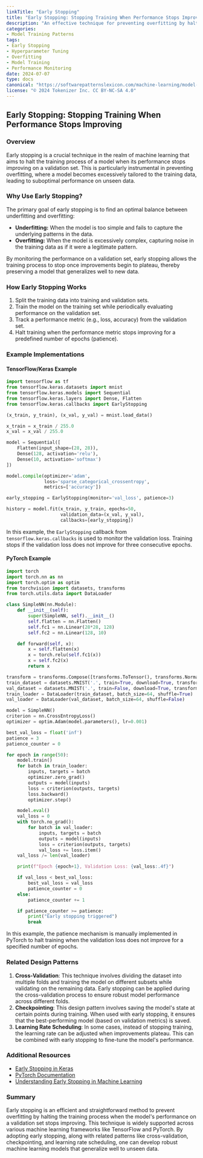 ```yaml
---
linkTitle: "Early Stopping"
title: "Early Stopping: Stopping Training When Performance Stops Improving"
description: "An effective technique for preventing overfitting by halting the training process once the model's performance ceases to improve on the validation set."
categories:
- Model Training Patterns
tags:
- Early Stopping
- Hyperparameter Tuning
- Overfitting
- Model Training
- Performance Monitoring
date: 2024-07-07
type: docs
canonical: "https://softwarepatternslexicon.com/machine-learning/model-training-patterns/hyperparameter-tuning/early-stopping"
license: "© 2024 Tokenizer Inc. CC BY-NC-SA 4.0"
---
```


## Early Stopping: Stopping Training When Performance Stops Improving

### Overview
Early stopping is a crucial technique in the realm of machine learning that aims to halt the training process of a model when its performance stops improving on a validation set. This is particularly instrumental in preventing overfitting, where a model becomes excessively tailored to the training data, leading to suboptimal performance on unseen data.

### Why Use Early Stopping?

The primary goal of early stopping is to find an optimal balance between underfitting and overfitting:

- **Underfitting:** When the model is too simple and fails to capture the underlying patterns in the data.
- **Overfitting:** When the model is excessively complex, capturing noise in the training data as if it were a legitimate pattern.

By monitoring the performance on a validation set, early stopping allows the training process to stop once improvements begin to plateau, thereby preserving a model that generalizes well to new data.

### How Early Stopping Works

1. Split the training data into training and validation sets.
2. Train the model on the training set while periodically evaluating performance on the validation set.
3. Track a performance metric (e.g., loss, accuracy) from the validation set.
4. Halt training when the performance metric stops improving for a predefined number of epochs (patience).

### Example Implementations

#### TensorFlow/Keras Example

```python
import tensorflow as tf
from tensorflow.keras.datasets import mnist
from tensorflow.keras.models import Sequential
from tensorflow.keras.layers import Dense, Flatten
from tensorflow.keras.callbacks import EarlyStopping

(x_train, y_train), (x_val, y_val) = mnist.load_data()

x_train = x_train / 255.0
x_val = x_val / 255.0

model = Sequential([
    Flatten(input_shape=(28, 28)),
    Dense(128, activation='relu'),
    Dense(10, activation='softmax')
])

model.compile(optimizer='adam', 
              loss='sparse_categorical_crossentropy', 
              metrics=['accuracy'])

early_stopping = EarlyStopping(monitor='val_loss', patience=3)

history = model.fit(x_train, y_train, epochs=50, 
                    validation_data=(x_val, y_val), 
                    callbacks=[early_stopping])
```

In this example, the `EarlyStopping` callback from `tensorflow.keras.callbacks` is used to monitor the validation loss. Training stops if the validation loss does not improve for three consecutive epochs.

#### PyTorch Example

```python
import torch
import torch.nn as nn
import torch.optim as optim
from torchvision import datasets, transforms
from torch.utils.data import DataLoader

class SimpleNN(nn.Module):
    def __init__(self):
        super(SimpleNN, self).__init__()
        self.flatten = nn.Flatten()
        self.fc1 = nn.Linear(28*28, 128)
        self.fc2 = nn.Linear(128, 10)

    def forward(self, x):
        x = self.flatten(x)
        x = torch.relu(self.fc1(x))
        x = self.fc2(x)
        return x

transform = transforms.Compose([transforms.ToTensor(), transforms.Normalize((0.5,), (0.5,))])
train_dataset = datasets.MNIST('.', train=True, download=True, transform=transform)
val_dataset = datasets.MNIST('.', train=False, download=True, transform=transform)
train_loader = DataLoader(train_dataset, batch_size=64, shuffle=True)
val_loader = DataLoader(val_dataset, batch_size=64, shuffle=False)

model = SimpleNN()
criterion = nn.CrossEntropyLoss()
optimizer = optim.Adam(model.parameters(), lr=0.001)

best_val_loss = float('inf')
patience = 3
patience_counter = 0

for epoch in range(50):
    model.train()
    for batch in train_loader:
        inputs, targets = batch
        optimizer.zero_grad()
        outputs = model(inputs)
        loss = criterion(outputs, targets)
        loss.backward()
        optimizer.step()

    model.eval()
    val_loss = 0
    with torch.no_grad():
        for batch in val_loader:
            inputs, targets = batch
            outputs = model(inputs)
            loss = criterion(outputs, targets)
            val_loss += loss.item()
    val_loss /= len(val_loader)

    print(f"Epoch {epoch+1}, Validation Loss: {val_loss:.4f}")

    if val_loss < best_val_loss:
        best_val_loss = val_loss
        patience_counter = 0
    else:
        patience_counter += 1

    if patience_counter >= patience:
        print("Early stopping triggered")
        break
```

In this example, the patience mechanism is manually implemented in PyTorch to halt training when the validation loss does not improve for a specified number of epochs.

### Related Design Patterns

1. **Cross-Validation**: This technique involves dividing the dataset into multiple folds and training the model on different subsets while validating on the remaining data. Early stopping can be applied during the cross-validation process to ensure robust model performance across different folds.
2. **Checkpointing**: This design pattern involves saving the model's state at certain points during training. When used with early stopping, it ensures that the best-performing model (based on validation metrics) is saved.
3. **Learning Rate Scheduling**: In some cases, instead of stopping training, the learning rate can be adjusted when improvements plateau. This can be combined with early stopping to fine-tune the model's performance.

### Additional Resources

- [Early Stopping in Keras](https://keras.io/api/callbacks/early_stopping/)
- [PyTorch Documentation](https://pytorch.org/docs/stable/index.html)
- [Understanding Early Stopping in Machine Learning](https://machinelearningmastery.com/early-stopping-to-avoid-overtraining-neural-network-models/)

### Summary

Early stopping is an efficient and straightforward method to prevent overfitting by halting the training process when the model's performance on a validation set stops improving. This technique is widely supported across various machine learning frameworks like TensorFlow and PyTorch. By adopting early stopping, along with related patterns like cross-validation, checkpointing, and learning rate scheduling, one can develop robust machine learning models that generalize well to unseen data.


